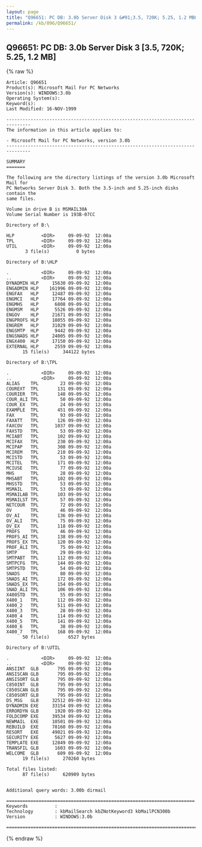 ```yaml
---
layout: page
title: "Q96651: PC DB: 3.0b Server Disk 3 &#91;3.5, 720K; 5.25, 1.2 MB&#93;"
permalink: /kb/096/Q96651/
---
```


## Q96651: PC DB: 3.0b Server Disk 3 &#91;3.5, 720K; 5.25, 1.2 MB&#93;

{% raw %}

	Article: Q96651
	Product(s): Microsoft Mail For PC Networks
	Version(s): WINDOWS:3.0b
	Operating System(s): 
	Keyword(s): 
	Last Modified: 16-NOV-1999
	
	-------------------------------------------------------------------------------
	The information in this article applies to:
	
	- Microsoft Mail for PC Networks, version 3.0b 
	-------------------------------------------------------------------------------
	
	SUMMARY
	=======
	
	The following are the directory listings of the version 3.0b Microsoft Mail for
	PC Networks Server Disk 3. Both the 3.5-inch and 5.25-inch disks contain the
	same files.
	
	Volume in drive B is MSMAIL30A
	Volume Serial Number is 193B-07CC
	
	Directory of B:\ 
	
	HLP          <DIR>     09-09-92  12:00a
	TPL          <DIR>     09-09-92  12:00a
	UTIL         <DIR>     09-09-92  12:00a
	       3 file(s)          0 bytes
	
	Directory of B:\HLP
	
	.            <DIR>     09-09-92  12:00a
	..           <DIR>     09-09-92  12:00a
	DYNADMIN HLP     15630 09-09-92  12:00a
	ENGADMIN HLP    161996 09-09-92  12:00a
	ENGFAX   HLP     12487 09-09-92  12:00a
	ENGMCI   HLP     17764 09-09-92  12:00a
	ENGMHS   HLP      6808 09-09-92  12:00a
	ENGMSM   HLP      5526 09-09-92  12:00a
	ENGOV    HLP     21671 09-09-92  12:00a
	ENGPROFS HLP     18055 09-09-92  12:00a
	ENGREM   HLP     31029 09-09-92  12:00a
	ENGSMTP  HLP      9442 09-09-92  12:00a
	ENGSNADS HLP     24005 09-09-92  12:00a
	ENGX400  HLP     17150 09-09-92  12:00a
	EXTERNAL HLP      2559 09-09-92  12:00a
	      15 file(s)     344122 bytes
	
	Directory of B:\TPL
	
	.            <DIR>     09-09-92  12:00a
	..           <DIR>     09-09-92  12:00a
	ALIAS    TPL        23 09-09-92  12:00a
	COUREXT  TPL       131 09-09-92  12:00a
	COURIER  TPL       148 09-09-92  12:00a
	COUR_ALI TPL        50 09-09-92  12:00a
	COUR_EX  TPL        24 09-09-92  12:00a
	EXAMPLE  TPL       451 09-09-92  12:00a
	FAX      TPL        93 09-09-92  12:00a
	FAXATT   TPL       126 09-09-92  12:00a
	FAXCOV   TPL      1037 09-09-92  12:00a
	FAXSTD   TPL        53 09-09-92  12:00a
	MCIABT   TPL       102 09-09-92  12:00a
	MCIFAX   TPL       230 09-09-92  12:00a
	MCIPAP   TPL       308 09-09-92  12:00a
	MCIREM   TPL       210 09-09-92  12:00a
	MCISTD   TPL        53 09-09-92  12:00a
	MCITEL   TPL       171 09-09-92  12:00a
	MCIUSE   TPL        77 09-09-92  12:00a
	MHS      TPL        28 09-09-92  12:00a
	MHSABT   TPL       102 09-09-92  12:00a
	MHSSTD   TPL        53 09-09-92  12:00a
	MSMAIL   TPL        53 09-09-92  12:00a
	MSMAILAB TPL       103 09-09-92  12:00a
	MSMAILST TPL        57 09-09-92  12:00a
	NETCOUR  TPL        72 09-09-92  12:00a
	OV       TPL        46 09-09-92  12:00a
	OV_AI    TPL       136 09-09-92  12:00a
	OV_ALI   TPL        75 09-09-92  12:00a
	OV_EX    TPL       118 09-09-92  12:00a
	PROFS    TPL        46 09-09-92  12:00a
	PROFS_AI TPL       138 09-09-92  12:00a
	PROFS_EX TPL       120 09-09-92  12:00a
	PROF_ALI TPL        75 09-09-92  12:00a
	SMTP     TPL        29 09-09-92  12:00a
	SMTPABT  TPL       112 09-09-92  12:00a
	SMTPCFG  TPL       144 09-09-92  12:00a
	SMTPSTD  TPL        54 09-09-92  12:00a
	SNADS    TPL        80 09-09-92  12:00a
	SNADS_AI TPL       172 09-09-92  12:00a
	SNADS_EX TPL       154 09-09-92  12:00a
	SNAD_ALI TPL       106 09-09-92  12:00a
	X400STD  TPL        55 09-09-92  12:00a
	X400_1   TPL       112 09-09-92  12:00a
	X400_2   TPL       511 09-09-92  12:00a
	X400_3   TPL        28 09-09-92  12:00a
	X400_4   TPL       114 09-09-92  12:00a
	X400_5   TPL       141 09-09-92  12:00a
	X400_6   TPL        38 09-09-92  12:00a
	X400_7   TPL       168 09-09-92  12:00a
	      50 file(s)       6527 bytes
	
	Directory of B:\UTIL
	
	.            <DIR>     09-09-92  12:00a
	..           <DIR>     09-09-92  12:00a
	ANSIINT  GLB       795 09-09-92  12:00a
	ANSISCAN GLB       795 09-09-92  12:00a
	ANSISORT GLB       795 09-09-92  12:00a
	C850INT  GLB       795 09-09-92  12:00a
	C850SCAN GLB       795 09-09-92  12:00a
	C850SORT GLB       795 09-09-92  12:00a
	DS_MSG   GLB     32512 09-09-92  12:00a
	DYNADMIN EXE     33154 09-09-92  12:00a
	ERRORDYN GLB      1920 09-09-92  12:00a
	FOLDCOMP EXE     39534 09-09-92  12:00a
	NEWMAIL  EXE     10501 09-09-92  12:00a
	REBUILD  EXE     78160 09-09-92  12:00a
	RESORT   EXE     49021 09-09-92  12:00a
	SECURITY EXE      5627 09-09-92  12:00a
	TEMPLATE EXE     12849 09-09-92  12:00a
	TRANSFIL GLB      1603 09-09-92  12:00a
	WELCOME  GLB       609 09-09-92  12:00a
	      19 file(s)     270260 bytes
	
	Total files listed:
	      87 file(s)     620909 bytes
	
	
	Additional query words: 3.00b dirmail
	
	======================================================================
	Keywords          :  
	Technology        : kbMailSearch kbZNotKeyword3 kbMailPCN300b
	Version           : WINDOWS:3.0b
	
	=============================================================================
	

{% endraw %}
